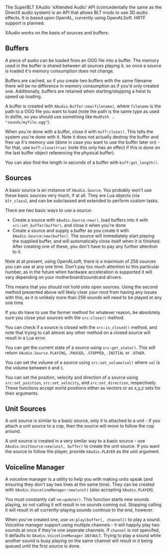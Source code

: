 The SuperBLT XAudio 'eXtended Audio' API (coincedentally the same as the DirectX audio system) is an API
that allows BLT mods to use 3D audio effects. It is based upon OpenAL, currently
using OpenALSoft. HRTF support is planned.

XAudio works on the basis of sources and buffers:

## Buffers
A piece of audio can be loaded from an OGG file into a buffer. The memory used in the buffer is shared between
all sources playing it, so once a source is loaded it's memory consumption does not change.

Buffers are cached, so if you create two buffers with the same filename there will be no difference in memory
consumption as if you'd only created one. Additionally, buffers are retained when starting/stopping a heist
to speed up loading.

A buffer is created with `XAudio.Buffer:new(filename)`, where `filename` is the path to a OGG file you
want to load (note the path is the same type as used in dofile, so you should use something
like `ModPath .. "sounds/myfile.ogg"`).

When you're done with a buffer, close it with `buff:close()`. This tells the system you're done with it. Note
it does not actually destroy the buffer and free up it's memory use (done in case you want to use the buffer
later on) - for that, use `buff:close(true)` (note this only has an effect if this is done on the last buffer
object referencing the physical buffer).

You can also find the length in seconds of a buffer with `buff:get_length()`.

## Sources
A basic source is an instance of `XAudio.Source`. You probably won't use these basic sources very much, if
at all. They are Lua objects (via `blt_class`), and can be subclassed and extended to perform custom tasks.

There are two basic ways to use a source:
- Create a source with `XAudio.Source:new()`, load buffers into it with `src:set_buffer(buffer)`, and
close it when you're done
- Create a source and supply a buffer as you create it with `XAudio.Source:new(buffer)`. The source
will immediately start playing the supplied buffer, and will automatically close itself when it is finished. After
creating one of these, you don't have to pay any further attention to it.

Note at at present, using OpenALsoft, there is a maximum of 256 sources you can use at any one time. Don't pay
too much attention to this particular number, as in the future when hardware acceleration is supported it will
vary depending on your motherboard/soundcard drivers.

This means that you should not hold onto open sources. Using the second method presented above will likely clear
your mod from having any issues with this, as it is unlikely more than 256 sounds will need to be played at any
one time.

If you do have to use the former method for whatever reason, be absolutely sure you close your sources with
the `src:close()` method.

You can check if a source is closed with the `src:is_closed()` method, and note that trying to call almost any
other method on a closed source will result in a Lua error.

You can get the current state of a source using `src:get_state()`. This will return `XAudio.Source.PLAYING`,
`.PAUSED`, `.STOPPED`, `.INITIAL` or `.OTHER`.

You can set the volume of a source using `src:set_volume(val)` where `val` is the volume between `0` and `1`.

You can set the position, velocity and direction of a source using `src:set_position`, `src:set_velocity`,
and `src:set_direction`, respectively. These functions accept world positions either as vectors or as x,y,z sets
for their arguments.

## Unit Sources
A unit source is similar to a basic source, only it is attached to a unit - if you attach a unit source to a cop,
then the source will move to follow the cop around.

A unit source is created in a very similar way to a basic source - use `XAudio.UnitSource:new(unit, buffer)` to create
the unit source. If you want the source to follow the player, provide `XAudio.PLAYER` as the unit argument.

## Voiceline Manager
A voiceline manager is a utility to help you with making units speak (and ensuring they don't say two lines at
the same time). They can be created with `XAudio.VoicelineManager:new(unit)` (also accepting `XAudio.PLAYER`).

You must constantly call `vm:update()`. This function starts new sounds playing, so not calling it will result
in no sounds coming out. Stopping calling it will result in all currently-playing sounds continue to the end, however.

When you've created one, use `vm:play(buffer[, channel])` to play a sound. Voiceline manager support using multiple
channels - it will happily play two sounds at once if they're one seperate channels. If `channel` is not
speicifed, it defaults to `XAudio.VoicelineManager.DEFAULT`. Trying to play a sound while another sound is busy
playing on the same channel will result in it being queued until the first source is done.


